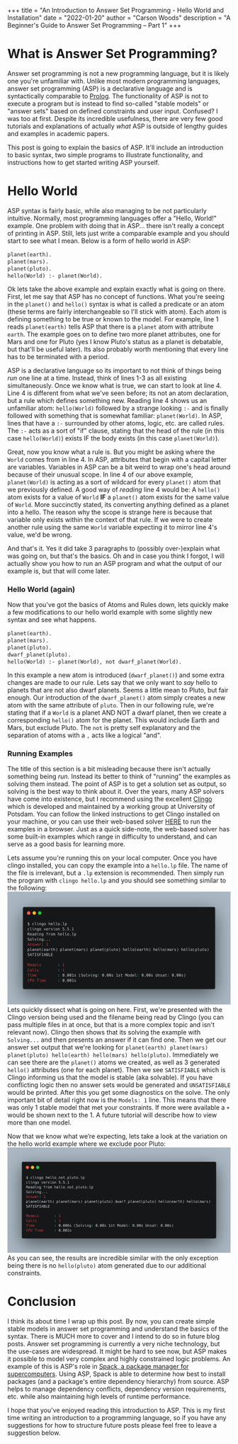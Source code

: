 +++
title = "An Introduction to Answer Set Programming - Hello World and Installation"
date = "2022-01-20"
author = "Carson Woods"
description = "A Beginner's Guide to Answer Set Programming – Part 1"
+++

# What is Answer Set Programming?
Answer set programming is not a new programming language, but it is likely one you're unfamiliar with. Unlike most modern programming languages, answer set programming (ASP) is a declarative language and is syntactically comparable to [Prolog](https://en.wikipedia.org/wiki/Prolog). The functionality of ASP is not to execute a program but is instead to find so-called "stable models" or "answer sets" based on defined constraints and user input. Confused? I was too at first. Despite its incredible usefulness, there are very few good tutorials and explanations of actually *what* ASP is outside of lengthy guides and examples in academic papers.

This post is going to explain the basics of ASP. It'll include an introduction to basic syntax, two simple programs to illustrate functionality, and instructions how to get started writing ASP yourself.

# Hello World
ASP syntax is fairly basic, while also managing to be not particularly intuitive. Normally, most programming languages offer a "Hello, World!" example. One problem with doing that in ASP... there isn't really a concept of printing in ASP. Still, lets just write a comparable example and you should start to see what I mean. Below is a form of hello world in ASP:

```
planet(earth).
planet(mars).
planet(pluto).
hello(World) :- planet(World).
```
Ok lets take the above example and explain exactly what is going on there. First, let me say that ASP has no concept of functions. What you're seeing in the `planet()` and `hello()` syntax is what is called a predicate or an atom (these terms are fairly interchangeable so I'll stick with atom). Each atom is defining something to be true or known to the model. For example, line 1 reads `planet(earth)` tells ASP that there is a `planet` atom with attribute `earth`. The example goes on to define two more planet attributes, one for Mars and one for Pluto (yes I know Pluto's status as a planet is debatable, but that'll be useful later). Its also probably worth mentioning that every line has to be terminated with a period.

ASP is a declarative language so its important to not think of things being *run* one line at a time. Instead, think of lines 1-3 as all existing simultaneously. Once we know what is true, we can start to look at line 4. Line 4 is different from what we've seen before; its not an atom declaration, but a rule which defines something new. Reading line 4 shows us an unfamiliar atom: `hello(World)` followed by a strange looking `:-` and is finally followed with something that is somewhat familiar:  `planet(World)`. In ASP, lines that have a `:-` surrounded by other atoms, logic, etc. are called rules. The `:-` acts as a sort of "if" clause, stating that the head of the rule (in this case `hello(World)`) exists IF the body exists (in this case `planet(World)`).

Great, now you know what a rule is. But you might be asking where the `World` comes from in line 4. In ASP, attributes that begin with a capital letter are variables. Variables in ASP can be a bit weird to wrap one's head around because of their unusual scope. In line 4 of our above example, `planet(World)` is acting as a sort of wildcard for every `planet()` atom that we previously defined. A good way of *reading* line 4 would be: A `hello()` atom exists for a value of `World` **IF** a `planet()` atom exists for the same value of `World`. More succinctly stated, its converting anything defined as a planet into a hello. The reason why the scope is strange here is because that variable only exists within the context of that rule. If we were to create another rule using the same `World` variable expecting it to mirror line 4's value, we'd be wrong.

And that's it. Yes it did take 3 paragraphs to (possibly over-)explain what was going on, but that's the basics. Oh and in case you think I forgot, I will actually show you how to run an ASP program and what the output of our example is, but that will come later.

### Hello World (again)
Now that you've got the basics of Atoms and Rules down, lets quickly make a few modifications to our hello world example with some slightly new syntax and see what happens.
```
planet(earth).
planet(mars).
planet(pluto).
dwarf_planet(pluto).
hello(World) :- planet(World), not dwarf_planet(World).
```
In this example a new atom is introduced (`dwarf_planet()`) and some extra changes are made to our rule. Lets say that we only want to *say* hello to planets that are not also dwarf planets. Seems a little mean to Pluto, but fair enough. Our introduction of the `dwarf_planet()` atom simply creates a new atom with the same attribute of `pluto`. Then in our following rule, we're stating that if a `World` is a planet AND NOT a dwarf planet, then we create a corresponding `hello()` atom for the planet. This would include Earth and Mars, but exclude Pluto. The `not` is pretty self explanatory and the separation of atoms with a `,` acts like a logical "and".

### Running Examples
The title of this section is a bit misleading because there isn't actually something being *run*. Instead its better to think of "running" the examples as solving them instead. The point of ASP is to get a solution set as output, so solving is the best way to think about it. Over the years, many ASP solvers have come into existence, but I recommend using the excellent [Clingo](https://potassco.org/doc/start/) which is developed and maintained by a working group at University of Potsdam. You can follow the linked instructions to get Clingo installed on your machine, or you can use their web-based solver [HERE](https://potassco.org/clingo/run/) to run the examples in a browser. Just as a quick side-note, the web-based solver has some built-in examples which range in difficulty to understand, and can serve as a good basis for learning more.

Lets assume you're running this on your local computer. Once you have clingo installed, you can copy the example into a `hello.lp` file. The name of the file is irrelevant, but a `.lp` extension is recommended. Then simply run the program with `clingo hello.lp` and you should see something similar to the following:
![Hello world.png](img/hello-world.png)
Lets quickly dissect what is going on here. First, we're presented with the Clingo version being used and the filename being read by Clingo (you can pass multiple files in at once, but that is a more complex topic and isn't relevant now). Clingo then shows that its solving the example with `Solving...` and then presents an answer if it can find one. Then we get our answer set output that we're looking for `planet(earth) planet(mars) planet(pluto) hello(earth) hello(mars) hello(pluto)`. Immediately we can see there are the `planet()` atoms we created, as well as 3 generated `hello()` attributes (one for each planet). Then we see `SATISFIABLE` which is Clingo informing us that the model is stable (aka solvable). If you have conflicting logic then no answer sets would be generated and `UNSATISFIABLE` would be printed.  After this you get some diagnostics on the solve. The only important bit of detail right now is the `Models: 1` line. This means that there was only 1 stable model that met your constraints. If more were available a `+` would be shown next to the 1. A future tutorial will describe how to view more than one model.

Now that we know what we’re expecting, lets take a look at the variation on the hello world example where we exclude poor Pluto:
![Hello world not pluto.png](img/hello-world-alt.png)
As you can see, the results are incredible similar with the only exception being there is no `hello(pluto)` atom generated due to our additional constraints.

# Conclusion
I think its about time I wrap up this post. By now, you can create simple stable models in answer set programming and understand the basics of the syntax. There is MUCH more to cover and I intend to do so in future blog posts. Answer set programming is currently a very niche technology, but the use-cases are widespread. It might be hard to see now, but ASP makes it possible to model very complex and highly constrained logic problems. An example of this is ASP's role in
[Spack, a package manager for supercomputers](https://spack.io/). Using ASP, Spack is able to determine how best to install packages (and a package's entire dependency hierarchy) from source. ASP helps to manage dependency conflicts, dependency version requirements, etc. while also maintaining high levels of runtime performance.

I hope that you've enjoyed reading this introduction to ASP. This is my first time writing an introduction to a programming language, so if you have any suggestions for how to structure future posts please feel free to leave a suggestion below.


